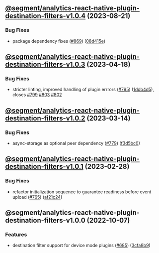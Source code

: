 ## [@segment/analytics-react-native-plugin-destination-filters-v1.0.4](https://github.com/segmentio/analytics-react-native/compare/@segment/analytics-react-native-plugin-destination-filters-v1.0.3...@segment/analytics-react-native-plugin-destination-filters-v1.0.4) (2023-08-21)


### Bug Fixes

* package dependency fixes ([#869](https://github.com/segmentio/analytics-react-native/issues/869)) ([08d415e](https://github.com/segmentio/analytics-react-native/commit/08d415e3b1cfd8499f5f6984f2859a30a851da12))

## [@segment/analytics-react-native-plugin-destination-filters-v1.0.3](https://github.com/segmentio/analytics-react-native/compare/@segment/analytics-react-native-plugin-destination-filters-v1.0.2...@segment/analytics-react-native-plugin-destination-filters-v1.0.3) (2023-04-18)


### Bug Fixes

* stricter linting, improved handling of plugin errrors ([#795](https://github.com/segmentio/analytics-react-native/issues/795)) ([1ddb4d5](https://github.com/segmentio/analytics-react-native/commit/1ddb4d571df794bc7eaa5c5302ed27b90faf9a73)), closes [#799](https://github.com/segmentio/analytics-react-native/issues/799) [#803](https://github.com/segmentio/analytics-react-native/issues/803) [#802](https://github.com/segmentio/analytics-react-native/issues/802)

## [@segment/analytics-react-native-plugin-destination-filters-v1.0.2](https://github.com/segmentio/analytics-react-native/compare/@segment/analytics-react-native-plugin-destination-filters-v1.0.1...@segment/analytics-react-native-plugin-destination-filters-v1.0.2) (2023-03-14)


### Bug Fixes

* async-storage as optional peer dependency ([#779](https://github.com/segmentio/analytics-react-native/issues/779)) ([f3d5bc0](https://github.com/segmentio/analytics-react-native/commit/f3d5bc024fe3ae988386aac8b9f6f3fc6d84677a))

## [@segment/analytics-react-native-plugin-destination-filters-v1.0.1](https://github.com/segmentio/analytics-react-native/compare/@segment/analytics-react-native-plugin-destination-filters-v1.0.0...@segment/analytics-react-native-plugin-destination-filters-v1.0.1) (2023-02-28)


### Bug Fixes

* refactor initialization sequence to guarantee readiness before event upload ([#765](https://github.com/segmentio/analytics-react-native/issues/765)) ([af21c24](https://github.com/segmentio/analytics-react-native/commit/af21c24cf2830e7c10acad0d537431e6fb50b760))

## @segment/analytics-react-native-plugin-destination-filters-v1.0.0 (2022-10-07)


### Features

* destination filter support for device mode plugins ([#685](https://github.com/segmentio/analytics-react-native/issues/685)) ([3cfa8b9](https://github.com/segmentio/analytics-react-native/commit/3cfa8b953eb1ae66f519b16fc4ed43a527586832))
